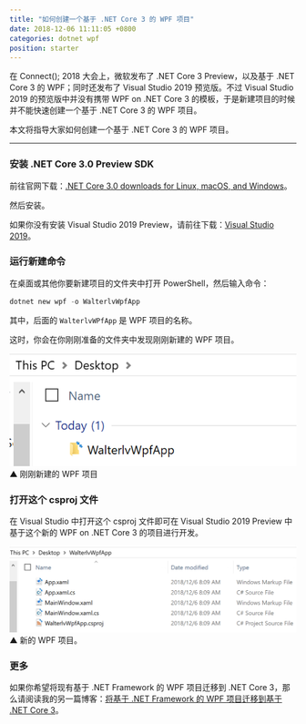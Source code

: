 ```yaml
---
title: "如何创建一个基于 .NET Core 3 的 WPF 项目"
date: 2018-12-06 11:11:05 +0800
categories: dotnet wpf
position: starter
---
```


在 Connect(); 2018 大会上，微软发布了 .NET Core 3 Preview，以及基于 .NET Core 3 的 WPF；同时还发布了 Visual Studio 2019 预览版。不过 Visual Studio 2019 的预览版中并没有携带 WPF on .NET Core 3 的模板，于是新建项目的时候并不能快速创建一个基于 .NET Core 3 的 WPF 项目。

本文将指导大家如何创建一个基于 .NET Core 3 的 WPF 项目。

---

<div id="toc"></div>

### 安装 .NET Core 3.0 Preview SDK

前往官网下载：[.NET Core 3.0 downloads for Linux, macOS, and Windows](https://dotnet.microsoft.com/download/dotnet-core/3.0)。

然后安装。

如果你没有安装 Visual Studio 2019 Preview，请前往下载：[Visual Studio 2019](https://visualstudio.microsoft.com/vs/preview/)。

### 运行新建命令

在桌面或其他你要新建项目的文件夹中打开 PowerShell，然后输入命令：

```powershell
dotnet new wpf -o WalterlvWpfApp
```

其中，后面的 `WalterlvWPfApp` 是 WPF 项目的名称。

这时，你会在你刚刚准备的文件夹中发现刚刚新建的 WPF 项目。

![刚刚新建的 WPF 项目](/static/posts/2018-12-06-08-52-20.png)  
▲ 刚刚新建的 WPF 项目

### 打开这个 csproj 文件

在 Visual Studio 中打开这个 csproj 文件即可在 Visual Studio 2019 Preview 中基于这个新的 WPF on .NET Core 3 的项目进行开发。

![新的 WPF 项目](/static/posts/2018-12-06-08-55-09.png)  
▲ 新的 WPF 项目。

### 更多

如果你希望将现有基于 .NET Framework 的 WPF 项目迁移到 .NET Core 3，那么请阅读我的另一篇博客：[将基于 .NET Framework 的 WPF 项目迁移到基于 .NET Core 3](/post/migrate-wpf-project-from-dotnet-framework-to-dotnet-core.html)。
